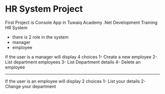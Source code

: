 # HR System Project
First Project is Console App in Tuwaiq Academy .Net Development Training
HR System
- there is 2  role in the system 
- manager 
- employee 

If the user is a manager will display 4 choices
1- Create a new employee
2- List department employees
3- List Department details
4- Delete an employee

_______________________
If the user is an employee will display 2 choices
1- List your details
2- Change your department

